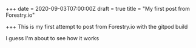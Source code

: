 +++
date = 2020-09-03T07:00:00Z
draft = true
title = "My first post from Forestry.io"

+++
This is my first attempt to post from Forestry.io with the gitpod build

I guess I'm about to see how it works
